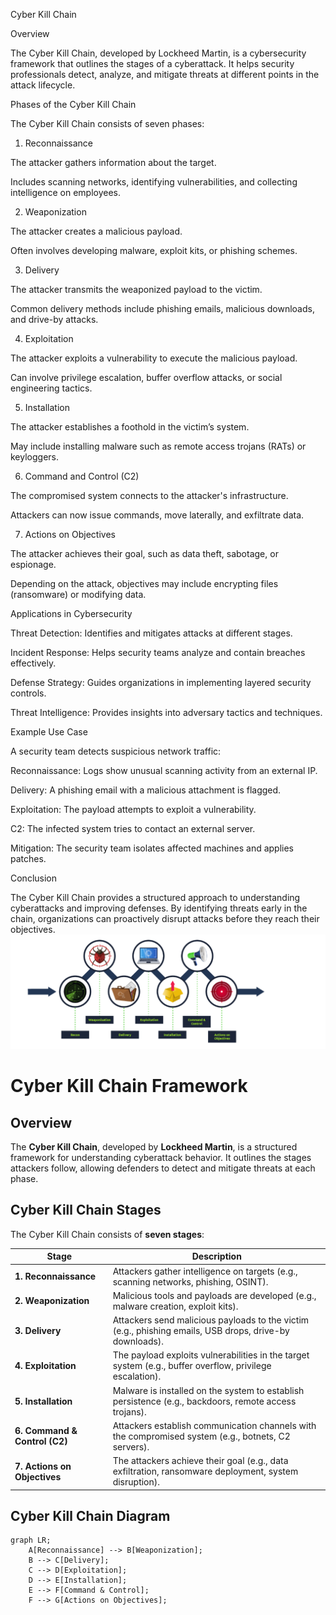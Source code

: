 Cyber Kill Chain

Overview

The Cyber Kill Chain, developed by Lockheed Martin, is a cybersecurity framework that outlines the stages of a cyberattack. It helps security professionals detect, analyze, and mitigate threats at different points in the attack lifecycle.

Phases of the Cyber Kill Chain

The Cyber Kill Chain consists of seven phases:

1. Reconnaissance

The attacker gathers information about the target.

Includes scanning networks, identifying vulnerabilities, and collecting intelligence on employees.

2. Weaponization

The attacker creates a malicious payload.

Often involves developing malware, exploit kits, or phishing schemes.

3. Delivery

The attacker transmits the weaponized payload to the victim.

Common delivery methods include phishing emails, malicious downloads, and drive-by attacks.

4. Exploitation

The attacker exploits a vulnerability to execute the malicious payload.

Can involve privilege escalation, buffer overflow attacks, or social engineering tactics.

5. Installation

The attacker establishes a foothold in the victim’s system.

May include installing malware such as remote access trojans (RATs) or keyloggers.

6. Command and Control (C2)

The compromised system connects to the attacker's infrastructure.

Attackers can now issue commands, move laterally, and exfiltrate data.

7. Actions on Objectives

The attacker achieves their goal, such as data theft, sabotage, or espionage.

Depending on the attack, objectives may include encrypting files (ransomware) or modifying data.

Applications in Cybersecurity

Threat Detection: Identifies and mitigates attacks at different stages.

Incident Response: Helps security teams analyze and contain breaches effectively.

Defense Strategy: Guides organizations in implementing layered security controls.

Threat Intelligence: Provides insights into adversary tactics and techniques.

Example Use Case

A security team detects suspicious network traffic:

Reconnaissance: Logs show unusual scanning activity from an external IP.

Delivery: A phishing email with a malicious attachment is flagged.

Exploitation: The payload attempts to exploit a vulnerability.

C2: The infected system tries to contact an external server.

Mitigation: The security team isolates affected machines and applies patches.

Conclusion

The Cyber Kill Chain provides a structured approach to understanding cyberattacks and improving defenses. By identifying threats early in the chain, organizations can proactively disrupt attacks before they reach their objectives.
![alt text](image.png)

# Cyber Kill Chain Framework

## Overview
The **Cyber Kill Chain**, developed by **Lockheed Martin**, is a structured framework for understanding cyberattack behavior. It outlines the stages attackers follow, allowing defenders to detect and mitigate threats at each phase.

## Cyber Kill Chain Stages
The Cyber Kill Chain consists of **seven stages**:

| Stage | Description |
|--------|------------|
| **1. Reconnaissance** | Attackers gather intelligence on targets (e.g., scanning networks, phishing, OSINT). |
| **2. Weaponization** | Malicious tools and payloads are developed (e.g., malware creation, exploit kits). |
| **3. Delivery** | Attackers send malicious payloads to the victim (e.g., phishing emails, USB drops, drive-by downloads). |
| **4. Exploitation** | The payload exploits vulnerabilities in the target system (e.g., buffer overflow, privilege escalation). |
| **5. Installation** | Malware is installed on the system to establish persistence (e.g., backdoors, remote access trojans). |
| **6. Command & Control (C2)** | Attackers establish communication channels with the compromised system (e.g., botnets, C2 servers). |
| **7. Actions on Objectives** | The attackers achieve their goal (e.g., data exfiltration, ransomware deployment, system disruption). |

## Cyber Kill Chain Diagram
```mermaid
graph LR;
    A[Reconnaissance] --> B[Weaponization];
    B --> C[Delivery];
    C --> D[Exploitation];
    D --> E[Installation];
    E --> F[Command & Control];
    F --> G[Actions on Objectives];
